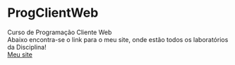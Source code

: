 # ProgClientWeb
Curso de Programação Cliente Web
\
Abaixo encontra-se o link para o meu site, onde estão todos os laboratórios da Disciplina!
\
 [Meu site](https://gitisa07.github.io/Meu%20site%20Isabella/Meu%20site1/index.html)
 
 

